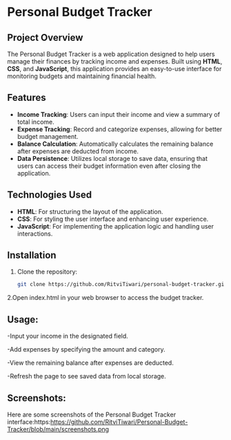 # Personal Budget Tracker

## Project Overview
The Personal Budget Tracker is a web application designed to help users manage their finances by tracking income and expenses. Built using **HTML**, **CSS**, and **JavaScript**, this application provides an easy-to-use interface for monitoring budgets and maintaining financial health.

## Features
- **Income Tracking**: Users can input their income and view a summary of total income.
- **Expense Tracking**: Record and categorize expenses, allowing for better budget management.
- **Balance Calculation**: Automatically calculates the remaining balance after expenses are deducted from income.
- **Data Persistence**: Utilizes local storage to save data, ensuring that users can access their budget information even after closing the application.

## Technologies Used
- **HTML**: For structuring the layout of the application.
- **CSS**: For styling the user interface and enhancing user experience.
- **JavaScript**: For implementing the application logic and handling user interactions.

## Installation
1. Clone the repository:
   ```bash
   git clone https://github.com/RitviTiwari/personal-budget-tracker.git
   
2.Open index.html in your web browser to access the budget tracker.

## Usage:
-Input your income in the designated field.

-Add expenses by specifying the amount and category.

-View the remaining balance after expenses are deducted.

-Refresh the page to see saved data from local storage.

## Screenshots:
Here are some screenshots of the Personal Budget Tracker interface:https:https://github.com/RitviTiwari/Personal-Budget-Tracker/blob/main/screenshots.png
